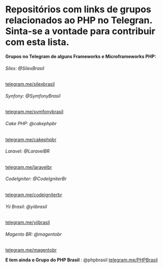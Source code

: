 # Repositórios com links de grupos relacionados ao PHP  no Telegran. Sinta-se a vontade para contribuir com esta lista.



 **Grupos no Telegram de alguns Frameworks e Microframeworks PHP:** 

###### Sílex: @SilexBrasil
[telegram.me/silexbrasil](telegram.me/silexbrasil)



###### Synfony: @SymfonyBrasil
[telegram.me/symfonybrasil](telegram.me/symfonybrasil)


###### Cake PHP: @cakephpbr
[telegram.me/cakephpbr](telegram.me/cakephpbr)


###### Laravel: @LaravelBR
[telegram.me/laravelbr](
telegram.me/laravelbr)


###### CodeIgniter: @CodeIgniterBr
[telegram.me/codeigniterbr](telegram.me/codeigniterbr)



###### Yii Brasil: @yiibrasil
[telegram.me/yiibrasil](
telegram.me/yiibrasil)


###### Magento BR: @magentobr
[telegram.me/magentobr](
telegram.me/magentobr)


 **E tem ainda o Grupo do PHP Brasil** : @phpbrasil [telegram.me/PHPBrasil](telegram.me/phpbrasil)
